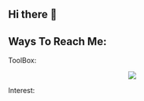 ## Hi there 👋

Ways To Reach Me:
-----------------------------------------------------------------------------------------------------------------------
ToolBox:

<p align="center">
  <a href="https://skillicons.dev">
    <img src="https://skillicons.dev/icons?i=anaconda,bash,git,html,r,pytorch,sklearn,tensorflow,ubuntu,unity" />
  </a>
</p>






Interest:

<!--
**OMEAkin/OMEAkin** is a ✨ _special_ ✨ repository because its `README.md` (this file) appears on your GitHub profile.

Here are some ideas to get you started:

- 🔭 I’m currently working on ...
- 🌱 I’m currently learning ...
- 👯 I’m looking to collaborate on ...
- 🤔 I’m looking for help with ...
- 💬 Ask me about ...
- 📫 How to reach me: ...
- 😄 Pronouns: ...
- ⚡ Fun fact: ...
-->

